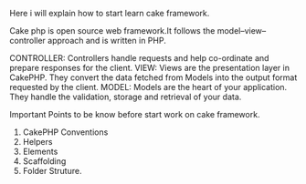 Here i will explain how to start learn cake framework. 

Cake php is open source web framework.It follows the model–view–controller approach and is written in PHP.

CONTROLLER: Controllers handle requests and help co-ordinate and prepare responses for the client.
VIEW: Views are the presentation layer in CakePHP. They convert the data fetched from Models into the output format requested by the client.
MODEL: Models are the heart of your application. They handle the validation, storage and retrieval of your data.

Important Points to be know before start work on cake framework.

1. CakePHP Conventions
2. Helpers
3. Elements
4. Scaffolding
5. Folder Struture.

